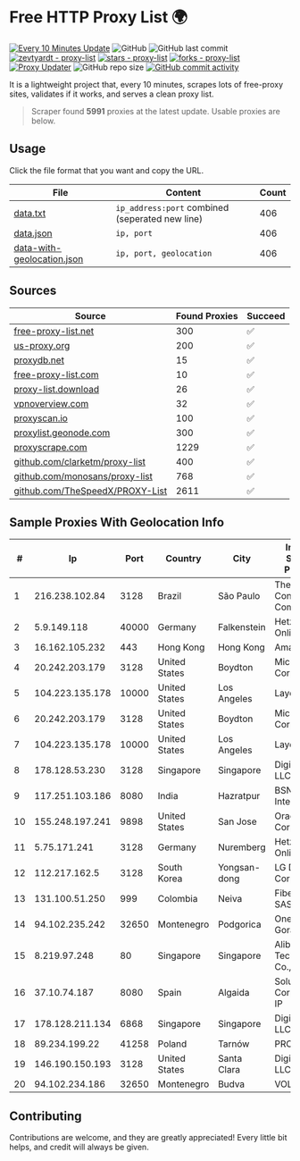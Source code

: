
# Free HTTP Proxy List 🌍

[![Every 10 Minutes Update](https://github.com/mertguvencli/http-proxy-list/actions/workflows/main.yml/badge.svg?branch=main)](https://github.com/mertguvencli/http-proxy-list/actions/workflows/main.yml)
![GitHub](https://img.shields.io/github/license/mertguvencli/http-proxy-list)
![GitHub last commit](https://img.shields.io/github/last-commit/mertguvencli/http-proxy-list)
[![zevtyardt - proxy-list](https://img.shields.io/static/v1?label=zevtyardt&message=proxy-list&color=blue&logo=github)](https://github.com/zevtyardt/proxy-list "Go to GitHub repo")
[![stars - proxy-list](https://img.shields.io/github/stars/zevtyardt/proxy-list?style=social)](https://github.com/zevtyardt/proxy-list)
[![forks - proxy-list](https://img.shields.io/github/forks/zevtyardt/proxy-list?style=social)](https://github.com/zevtyardt/proxy-list)
[![Proxy Updater](https://github.com/zevtyardt/proxy-list/workflows/Proxy%20Updater/badge.svg)](https://github.com/zevtyardt/proxy-list/actions?query=workflow:"Proxy+Updater")
![GitHub repo size](https://img.shields.io/github/repo-size/zevtyardt/proxy-list)
[![GitHub commit activity](https://img.shields.io/github/commit-activity/m/zevtyardt/proxy-list?logo=commits)](https://github.com/zevtyardt/proxy-list/commits/main)

It is a lightweight project that, every 10 minutes, scrapes lots of free-proxy sites, validates if it works, and serves a clean proxy list.

> Scraper found **5991** proxies at the latest update. Usable proxies are below.

## Usage

Click the file format that you want and copy the URL.

|File|Content|Count|
|----|-------|-----|
|[data.txt](https://raw.githubusercontent.com/mertguvencli/http-proxy-list/main/proxy-list/data.txt)|`ip_address:port` combined (seperated new line)|406|
|[data.json](https://raw.githubusercontent.com/mertguvencli/http-proxy-list/main/proxy-list/data.json)|`ip, port`|406|
|[data-with-geolocation.json](https://raw.githubusercontent.com/mertguvencli/http-proxy-list/main/proxy-list/data-with-geolocation.json)|`ip, port, geolocation`|406|

## Sources

|Source|Found Proxies|Succeed|
|------|-------------|-------|
|[free-proxy-list.net](https://free-proxy-list.net)|300|✅|
|[us-proxy.org](https://www.us-proxy.org)|200|✅|
|[proxydb.net](http://proxydb.net)|15|✅|
|[free-proxy-list.com](https://free-proxy-list.com/?page=&port=&type%5B%5D=http&type%5B%5D=https&up_time=0&search=Search)|10|✅|
|[proxy-list.download](https://www.proxy-list.download/HTTP)|26|✅|
|[vpnoverview.com](https://vpnoverview.com/privacy/anonymous-browsing/free-proxy-servers)|32|✅|
|[proxyscan.io](https://www.proxyscan.io)|100|✅|
|[proxylist.geonode.com](https://proxylist.geonode.com/api/proxy-list?limit=300&page=1&sort_by=lastChecked&sort_type=desc&protocols=http,https)|300|✅|
|[proxyscrape.com](https://api.proxyscrape.com/v2/?request=displayproxies&protocol=http&timeout=10000&country=all&ssl=all&anonymity=all)|1229|✅|
|[github.com/clarketm/proxy-list](https://raw.githubusercontent.com/clarketm/proxy-list/master/proxy-list-raw.txt)|400|✅|
|[github.com/monosans/proxy-list](https://raw.githubusercontent.com/monosans/proxy-list/main/proxies/http.txt)|768|✅|
|[github.com/TheSpeedX/PROXY-List](https://raw.githubusercontent.com/TheSpeedX/PROXY-List/master/http.txt)|2611|✅|


## Sample Proxies With Geolocation Info

|#|Ip|Port|Country|City|Internet Service Provider|
|-|--|----|-------|----|-------------------------|
|1|216.238.102.84|3128|Brazil|São Paulo|The Constant Company|
|2|5.9.149.118|40000|Germany|Falkenstein|Hetzner Online GmbH|
|3|16.162.105.232|443|Hong Kong|Hong Kong|Amazon.com|
|4|20.242.203.179|3128|United States|Boydton|Microsoft Corporation|
|5|104.223.135.178|10000|United States|Los Angeles|LayerHost|
|6|20.242.203.179|3128|United States|Boydton|Microsoft Corporation|
|7|104.223.135.178|10000|United States|Los Angeles|LayerHost|
|8|178.128.53.230|3128|Singapore|Singapore|DigitalOcean, LLC|
|9|117.251.103.186|8080|India|Hazratpur|BSNL Internet|
|10|155.248.197.241|9898|United States|San Jose|Oracle Corporation|
|11|5.75.171.241|3128|Germany|Nuremberg|Hetzner Online GmbH|
|12|112.217.162.5|3128|South Korea|Yongsan-dong|LG DACOM Corporation|
|13|131.100.51.250|999|Colombia|Neiva|Fibernet TV SAS|
|14|94.102.235.242|32650|Montenegro|Podgorica|One Crna Gora DOO|
|15|8.219.97.248|80|Singapore|Singapore|Alibaba (US) Technology Co., Ltd.|
|16|37.10.74.187|8080|Spain|Algaida|Soluciones Corporativas IP|
|17|178.128.211.134|6868|Singapore|Singapore|DigitalOcean, LLC|
|18|89.234.199.22|41258|Poland|Tarnów|PROSPECT|
|19|146.190.150.193|3128|United States|Santa Clara|DigitalOcean, LLC|
|20|94.102.234.186|32650|Montenegro|Budva|VOLI-MNE|



## Contributing

Contributions are welcome, and they are greatly appreciated! Every
little bit helps, and credit will always be given.

